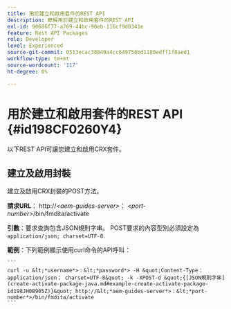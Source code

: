 ```yaml
---
title: 用於建立和啟用套件的REST API
description: 瞭解用於建立和啟用套件的REST API
exl-id: 90686f77-a769-44bc-90eb-116cf9d0341e
feature: Rest API Packages
role: Developer
level: Experienced
source-git-commit: 0513ecac38840a4cc649758bd1180edff1f8aed1
workflow-type: tm+mt
source-wordcount: '117'
ht-degree: 0%

---
```


# 用於建立和啟用套件的REST API {#id198CF0260Y4}

以下REST API可讓您建立和啟用CRX套件。

## 建立及啟用封裝

建立及啟用CRX封裝的POST方法。

**請求URL**： http://*&lt;aem-guides-server>*： *&lt;port-number>*/bin/fmdita/activate

**引數**：要求查詢包含JSON規則字串。 POST要求的內容型別必須設定為 `application/json; charset=UTF-8`.

**範例**：下列範例顯示使用curl命令的API呼叫：

    ```
    curl -u &lt;*username*>：&lt;*password*> -H &quot;Content-Type： application/json； charset=UTF-8&quot; -k -XPOST-d &quot;{[JSON規則字串](create-activate-package-java.md#example-create-activate-package-id198JH0B905Z)}&quot; http://&lt;*aem-guides-server*>：&lt;*port-number*>/bin/fmdita/activate
    ```
